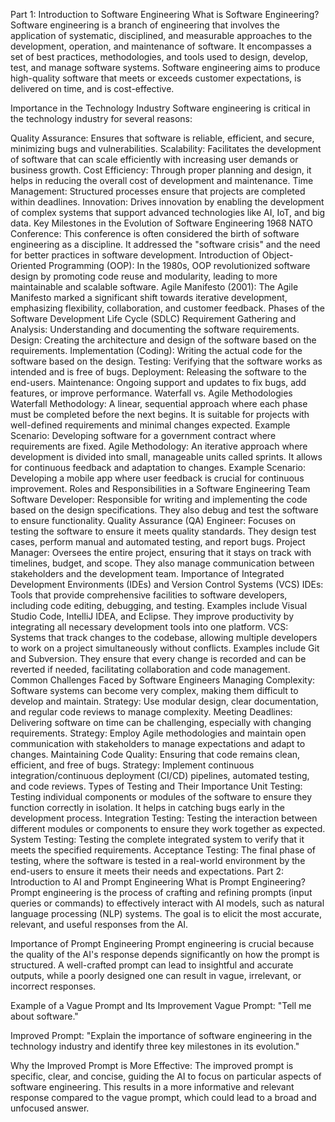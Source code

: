 Part 1: Introduction to Software Engineering
What is Software Engineering?
Software engineering is a branch of engineering that involves the application of systematic, disciplined, and measurable approaches to the development, operation, and maintenance of software. It encompasses a set of best practices, methodologies, and tools used to design, develop, test, and manage software systems. Software engineering aims to produce high-quality software that meets or exceeds customer expectations, is delivered on time, and is cost-effective.

Importance in the Technology Industry
Software engineering is critical in the technology industry for several reasons:

Quality Assurance: Ensures that software is reliable, efficient, and secure, minimizing bugs and vulnerabilities.
Scalability: Facilitates the development of software that can scale efficiently with increasing user demands or business growth.
Cost Efficiency: Through proper planning and design, it helps in reducing the overall cost of development and maintenance.
Time Management: Structured processes ensure that projects are completed within deadlines.
Innovation: Drives innovation by enabling the development of complex systems that support advanced technologies like AI, IoT, and big data.
Key Milestones in the Evolution of Software Engineering
1968 NATO Conference: This conference is often considered the birth of software engineering as a discipline. It addressed the "software crisis" and the need for better practices in software development.
Introduction of Object-Oriented Programming (OOP): In the 1980s, OOP revolutionized software design by promoting code reuse and modularity, leading to more maintainable and scalable software.
Agile Manifesto (2001): The Agile Manifesto marked a significant shift towards iterative development, emphasizing flexibility, collaboration, and customer feedback.
Phases of the Software Development Life Cycle (SDLC)
Requirement Gathering and Analysis: Understanding and documenting the software requirements.
Design: Creating the architecture and design of the software based on the requirements.
Implementation (Coding): Writing the actual code for the software based on the design.
Testing: Verifying that the software works as intended and is free of bugs.
Deployment: Releasing the software to the end-users.
Maintenance: Ongoing support and updates to fix bugs, add features, or improve performance.
Waterfall vs. Agile Methodologies
Waterfall Methodology: A linear, sequential approach where each phase must be completed before the next begins. It is suitable for projects with well-defined requirements and minimal changes expected.
Example Scenario: Developing software for a government contract where requirements are fixed.
Agile Methodology: An iterative approach where development is divided into small, manageable units called sprints. It allows for continuous feedback and adaptation to changes.
Example Scenario: Developing a mobile app where user feedback is crucial for continuous improvement.
Roles and Responsibilities in a Software Engineering Team
Software Developer: Responsible for writing and implementing the code based on the design specifications. They also debug and test the software to ensure functionality.
Quality Assurance (QA) Engineer: Focuses on testing the software to ensure it meets quality standards. They design test cases, perform manual and automated testing, and report bugs.
Project Manager: Oversees the entire project, ensuring that it stays on track with timelines, budget, and scope. They also manage communication between stakeholders and the development team.
Importance of Integrated Development Environments (IDEs) and Version Control Systems (VCS)
IDEs: Tools that provide comprehensive facilities to software developers, including code editing, debugging, and testing. Examples include Visual Studio Code, IntelliJ IDEA, and Eclipse. They improve productivity by integrating all necessary development tools into one platform.
VCS: Systems that track changes to the codebase, allowing multiple developers to work on a project simultaneously without conflicts. Examples include Git and Subversion. They ensure that every change is recorded and can be reverted if needed, facilitating collaboration and code management.
Common Challenges Faced by Software Engineers
Managing Complexity: Software systems can become very complex, making them difficult to develop and maintain.
Strategy: Use modular design, clear documentation, and regular code reviews to manage complexity.
Meeting Deadlines: Delivering software on time can be challenging, especially with changing requirements.
Strategy: Employ Agile methodologies and maintain open communication with stakeholders to manage expectations and adapt to changes.
Maintaining Code Quality: Ensuring that code remains clean, efficient, and free of bugs.
Strategy: Implement continuous integration/continuous deployment (CI/CD) pipelines, automated testing, and code reviews.
Types of Testing and Their Importance
Unit Testing: Testing individual components or modules of the software to ensure they function correctly in isolation. It helps in catching bugs early in the development process.
Integration Testing: Testing the interaction between different modules or components to ensure they work together as expected.
System Testing: Testing the complete integrated system to verify that it meets the specified requirements.
Acceptance Testing: The final phase of testing, where the software is tested in a real-world environment by the end-users to ensure it meets their needs and expectations.
Part 2: Introduction to AI and Prompt Engineering
What is Prompt Engineering?
Prompt engineering is the process of crafting and refining prompts (input queries or commands) to effectively interact with AI models, such as natural language processing (NLP) systems. The goal is to elicit the most accurate, relevant, and useful responses from the AI.

Importance of Prompt Engineering
Prompt engineering is crucial because the quality of the AI's response depends significantly on how the prompt is structured. A well-crafted prompt can lead to insightful and accurate outputs, while a poorly designed one can result in vague, irrelevant, or incorrect responses.

Example of a Vague Prompt and Its Improvement
Vague Prompt: "Tell me about software."

Improved Prompt: "Explain the importance of software engineering in the technology industry and identify three key milestones in its evolution."

Why the Improved Prompt is More Effective: The improved prompt is specific, clear, and concise, guiding the AI to focus on particular aspects of software engineering. This results in a more informative and relevant response compared to the vague prompt, which could lead to a broad and unfocused answer.